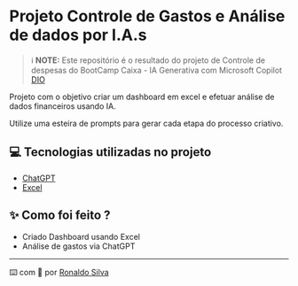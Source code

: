 # Projeto Controle de Gastos e Análise de dados por I.A.s

 > ℹ️ **NOTE:** Este repositório é o resultado do projeto de Controle de despesas do BootCamp Caixa - IA Generativa com Microsoft Copilot [DIO](https://dio.me)

Projeto com o objetivo criar um dashboard em excel e efetuar análise de dados financeiros usando IA.

Utilize uma esteira de prompts para gerar cada etapa do processo criativo.

## 💻 Tecnologias utilizadas no projeto

- [ChatGPT](https://chat.openai.com/)
- [Excel](https://office.com)

## ✨ Como foi feito ?

- Criado Dashboard usando Excel
- Análise de gastos via ChatGPT

---

⌨️ com 💜 por [Ronaldo Silva](https://github.com/ronaldofas)